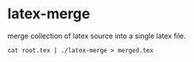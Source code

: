 latex-merge
===========

merge collection of latex source into a single latex file.

```
cat root.tex | ./latex-merge > merged.tex
```